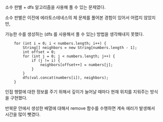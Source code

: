 소수 판별 + dfs 알고리즘을 사용해 풀 수 있는 문제였다.

소수 판별은 이전에 에라토스테네스의 체 문제를 풀어본 경험이 있어서 어렵지 않았지만,

가능한 수를 생성하는 (dfs 를 사용해서 풀 수 있는) 방법을 생각해내지 못했다. 

        for (int i = 0; i < numbers.length; i++) {
            String[] neighbors = new String[numbers.length - 1];
            int offset = 0;
            for (int j = 0; j < numbers.length; j++) {
                if (j != i) {
                    neighbors[offset++] = numbers[j];
                }
            }
            dfs(val.concat(numbers[i]), neighbors);
        }

인접 행렬에 대한 정보를 주기 위해서 깊이가 늘어날 때마다 현재 위치를 지워주는 방식을 구현했다.

반복문 안에서 생성한 배열에 대해서 remove 함수를 수행하면 계속 에러가 발생해서 시간을 많이 뺏겼다.